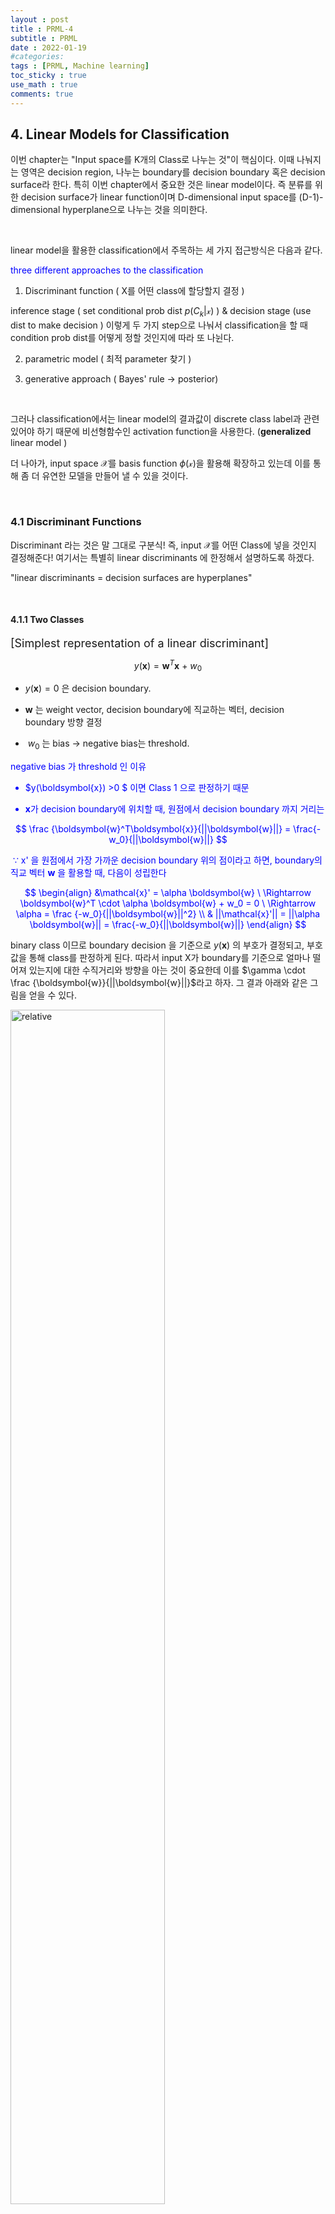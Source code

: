 ```yaml
---
layout : post
title : PRML-4
subtitle : PRML
date : 2022-01-19
#categories:
tags : [PRML, Machine learning]
toc_sticky : true
use_math : true
comments: true
--- 
```



## 4. Linear Models for Classification

이번 chapter는 "Input space를 K개의 Class로 나누는 것"이 핵심이다. 이때 나눠지는 영역은 decision region, 나누는 boundary를 decision boundary 혹은 decision surface라 한다. 특히 이번 chapter에서 중요한 것은 linear model이다. 즉 분류를 위한 decision surface가 linear function이며 D-dimensional input space를 (D-1)-dimensional hyperplane으로 나누는 것을 의미한다. 

<br>

linear model을 활용한 classification에서 주목하는 세 가지 접근방식은 다음과 같다. 

<font color="blue"> three different approaches to the classification </font>


1. Discriminant function ( X를 어떤 class에 할당할지 결정 )

inference stage ( set conditional prob dist $p(C_k|\mathcal{x})$ ) 
$\&$ 
decision stage (use dist to make decision ) 이렇게 두 가지 step으로 나눠서 classification을 할 때 condition prob dist를 어떻게 정할 것인지에 따라 또 나뉜다. 

2. parametric model ( 최적 parameter 찾기 )

3. generative approach ( Bayes' rule -> posterior)

<br>


그러나 classification에서는 linear model의 결과값이 discrete class label과 관련 있어야 하기 때문에 비선형함수인 activation function을 사용한다. (**generalized** linear model )

더 나아가, input space $\mathcal{X}$를 
basis function $\phi(\mathcal{x})$을 활용해 확장하고 있는데 이를 통해 좀 더 유연한 모델을 만들어 낼 수 있을 것이다.


<br>

### 4.1 Discriminant Functions

Discriminant 라는 것은 말 그대로 구분식! 즉, input $\mathcal{X}$를 어떤 Class에 넣을 것인지 결정해준다! 여기서는 특별히 linear discriminants 에 한정해서 설명하도록 하겠다. 



"linear discriminants = decision surfaces are hyperplanes"


<br>

#### 4.1.1 Two Classes


<font size=4> [Simplest representation of a linear discriminant]</font>

$$
y(\boldsymbol{x}) = \boldsymbol{w}^T\boldsymbol{x} \ + \ w_0
$$

* $y(\boldsymbol{x})=0$ 은 decision boundary. 

* $\boldsymbol{w}$ 는 weight vector, decision boundary에 직교하는 벡터, decision boundary 방향 결정
* $\ w_0$ 는 bias ->  negative bias는 threshold. 


<font color = "blue"> negative bias 가 threshold 인 이유

* $y(\boldsymbol{x}) >0 $ 이면 Class 1 으로 판정하기 때문 

* $\boldsymbol{x}$가 decision boundary에 위치할 때, 원점에서 decision boundary 까지 거리는

$$
\frac {\boldsymbol{w}^T\boldsymbol{x}}{||\boldsymbol{w}||} = \frac{-w_0}{||\boldsymbol{w}||}
$$

​	$\because$ x' 을 원점에서 가장 가까운 decision boundary 위의 점이라고 하면, boundary의 직교 벡터 $\boldsymbol{w}$ 을 활용할 때, 다음이 성립한다

$$
\begin{align}
&\mathcal{x}' = \alpha \boldsymbol{w} \ \Rightarrow \boldsymbol{w}^T \cdot \alpha \boldsymbol{w} + w_0 = 0 \ \Rightarrow \alpha = \frac {-w_0}{||\boldsymbol{w}||^2} \\
& ||\mathcal{x}'|| = ||\alpha \boldsymbol{w}|| = \frac{-w_0}{||\boldsymbol{w}||}
\end{align}
$$

</font>

binary class 이므로 boundary decision 을 기준으로 $y(\boldsymbol{x})$ 의 부호가 결정되고, 부호값을 통해 class를 판정하게 된다. 
따라서 input X가 boundary를 기준으로 얼마나 떨어져 있는지에 대한 수직거리와 방향을 아는 것이 중요한데 이를 $\gamma \cdot \frac {\boldsymbol{w}}{||\boldsymbol{w}||}$라고 하자. 그 결과 아래와 같은 그림을 얻을 수 있다.


<img src='{{"/assets/img/prml-4-1.png"| relative_url}}'  width="70%" height="70%" title="1" alt='relative'>


$$
\boldsymbol{x} = \boldsymbol{x}_{\bot} + \gamma \cdot \frac {\boldsymbol{w}}{||\boldsymbol{w}||}\\
\gamma = \frac{y(\boldsymbol{x})}{||\boldsymbol{w}||}
$$

특히 $\gamma$의 부호 값이 중요하므로, 위와 같이 구하는 것 같다. 



추가적으로 식을 간편하게 적기 위해dummy input을 활용해 bias를 파라미터로 함께 표현할 수 있다. $\boldsymbol{\tilde w} = (w_0, \boldsymbol{w})$ 에 대해, 
$y(\boldsymbol{x}) = \boldsymbol{\tilde w}^T \boldsymbol{\tilde x}$ 로 표기하면 hyperplane( boundary)는 원점을 통과하는 D - dimensional hyperplane 이다. 



<br>



#### 4.1.2 Multiple Classes

binary class에서 확장해서 multiple class 인 경우를 생각해보자.

기존 binary class에서 하던 방식을 그대로 사용할 경우 올바른 분류가 어려울 수 있는데 이유는 아래 그림을 보면 잘 나타난다.



<img src='{{"/assets/img/prml-4-2.png"| relative_url}}'  width="70%" height="70%" title="1" alt='relative'>




이를 피하기 위해서는 아래와 같이 단순하게 K-class discriminant 를 설정할 수 있다.

$$
\begin{align}
&y_k(\boldsymbol{x}) = \boldsymbol{w}_k^T\boldsymbol{x} \ + \ w_{k0} \\
&\textrm{assign x to} \ \ C_k \ \ \ \ \textrm{if} \ \ y_k(\boldsymbol{x}) > y_j(\boldsymbol{x}) \ \textrm{for all } j \neq k
\end{align}
$$


binary class 와 유사하게 생각한다면 class k 와 class j 사이의 boundary는 $y_k(\boldsymbol{x}) = y_j(\boldsymbol{x})$ 를 만족해야하므로 아래와 같다.

$$
(\boldsymbol{w}_k - \boldsymbol{w_j})^T \boldsymbol{x} + (w_{k0} - w_{j0}) = 0
$$



또한 linear discriminant 에 의해 나눠진 region은 convex set 이다. (증명 생략)

<br>



#### 4.1.3 Least squares for classification

linear discriminant의 parameter 값을 찾기 위한 세 가지 방법을 제시한다. 

첫번째 방법은 Least square 이다.

정규성을 가정한 선형회귀분석에서 가장 많이 쓰이는 방법으로 quadratic error 를 사용하면 예측값은 $E(\boldsymbol{t}|x)$이다.

그러나 선형모델 자체가 flexibility가 부족하기 때문에 binary class인 경우에도 
$E(\boldsymbol{t}|x)$ 값이 1을 초과할 수 있다. 


multiple class에서도 Least square를 사용하기 위해 행렬을 사용해 식을 확장해보자. 

개별 linear discriminant function 
$ y_k(\boldsymbol{x}) = \boldsymbol{w}_k^T \boldsymbol{x} \ + \ w_{k0} $ 에 대해 다음과 같이 나타낸다.

$$
y(\boldsymbol{x}) = \boldsymbol{\tilde W}^T\boldsymbol{\tilde x}
$$

이 때 $\boldsymbol{\tilde W}$ 는 k(class)개의 column을 가지고 있으며 
열벡터가 $\boldsymbol{\tilde w}_k = (w_{k0}, \boldsymbol{w}_k ^T)^T$ 인 행렬이다.

Least square에 의해 $\boldsymbol{\hat {\tilde W}} = (\boldsymbol{\tilde X}^T\boldsymbol{\tilde X} )^{-1}\boldsymbol{\tilde X}^T \boldsymbol{T} = \boldsymbol{\tilde X}^{\dagger} \boldsymbol{T} \Rightarrow y(\boldsymbol{x}) = \boldsymbol{\hat {\tilde W} }^T \boldsymbol{\tilde x}$

이로부터 얻은 벡터 $y(\boldsymbol{x})$ 에 대해서 그 원소들 중 가장 큰 값의 class로 예측하게 된다. (제약식을 통해 y(x)의 sum이 1이 되게 하고 벡터의 각 원소들이 0과 1 사이가 되도록 하면 model output을 probabilistic 하게 해석할 수 있다.)

Least square는 closed form으로 해를 구할 수 있는 만큼 매우 간단하고 좋은 방법이지만 outlier에 민감하게 반응하며 가우시안을 가정한 경우에는 LS와 ML 방식의 결과가 동일한데, gaussian이 아닌 여러가지 분포들 대해서는 LS를 사용할 때 바람직한 결과를 얻지 못할 우려가 있다는 것도 알아둬야 한다. 

<img src='{{"/assets/img/prml-4-4.png"| relative_url}}'  width="70%" height="70%" title="1" alt='relative'>

<img src='{{"/assets/img/prml-4-5.png"| relative_url}}'  width="70%" height="70%" title="1" alt='relative'>

<br>

#### 4.1.4 Fisher's linear discriminant

linear discriminant의 parameter 값을 찾기 위한 두 번째 방법은 Fisher's linear discriminant 이다. 이 방법의 핵심은 바로 차원 축소에 있다. 

X : D-dimension $\Rightarrow $ 
one-dimension  : 
$y = \boldsymbol{w}^T \boldsymbol{x}$

차원 축소는 본질적으로 정보의 손실을 막을 수 없으며, 본래 D 차원의 공간이 1차원(line)으로 축소되며 overlapping이 발생할 수밖에 없다. 이를 보완하기 위해 집단 간 차이는 최대로 하되, 집단 내부의 분산은 최소화되도록 하는 projection을 선택해야 한다.

<font color="green">

* 집단 간 차이 최대

적절한 weight vector $\boldsymbol{w}$를 잘 선택해서 class separation을 최대로 하는 projection을 선택한다면 정보의 손실을 어느정도 보완할 수 있다. 즉, 볼드체의 m 이 분류된 집단의 평균값이 라 할 때

$$
m_2 - m_1 = \boldsymbol{w}^T(\boldsymbol{m}_2 - \boldsymbol{m}_1) \ \ \ \ \ \ \textrm{where} \ m_k = \boldsymbol{w}^T \boldsymbol{m_k}  \ \ \ \ \textrm{(mean of projected data from class)}
$$

값을 최대화하는 길이 1의 벡터인 $\boldsymbol{w}$ 를 찾으면 된다
(길이를 1로 둠으로써 $m_2-m_1$이 무한정 커지진 않도록 제약을 준다) 

Lagrange multiplier를 사용하면 다음과 같은 결과를 얻는다

$$
\boldsymbol{w} \propto (\boldsymbol{m}_2 - \boldsymbol{m}_1)
$$


* 집단 내 분산 최소

within class variance of transformed data from class $C_k$는 다음과 같이 정의한다.

$$
s_k^2 = \sum_{n \in C_k} (y_n - m_k)^2 \ \ \ \ \textrm{where} \ y_n = \boldsymbol{w}^T\boldsymbol{x_n}
$$

이 때 binary classification 의 경우 total within class variance는 $s_1^2 + s_2^2$

</font>

<br>

이를 만족하는 projection vector w를 찾기 위해 Fisher는 다음과 같은 기준을 제시했다.

$$
\begin{align}
&\mathcal{J}(\boldsymbol{w}) = \frac{(m_2 - m_1)^2}{s_1^2 + s_2^2} = \frac{\boldsymbol{w}^T \boldsymbol{S}_B \boldsymbol{w}}{\boldsymbol{w}^T \boldsymbol{S}_W\boldsymbol{w}} \\ \\

&S_B = (\boldsymbol{m}_2 - \boldsymbol{m}_1)(\boldsymbol{m}_2 - \boldsymbol{m}_1)^T\\
&S_W = \sum (\boldsymbol{x}_n - \boldsymbol{m}_1)(\boldsymbol{x}_n - \boldsymbol{m}_1)^T + \sum (\boldsymbol{x}_n - \boldsymbol{m}_2)(\boldsymbol{x}_n - \boldsymbol{m}_2)^T
\end{align}
$$

이 때 J 를 w 로 미분하면 $\mathcal{J}(\boldsymbol{w})$는 
$(\boldsymbol{w}^T \boldsymbol{S}_B \boldsymbol{w})\boldsymbol{S}_W\boldsymbol{w} = (\boldsymbol{w}^T \boldsymbol{S}_W\boldsymbol{w})\boldsymbol{S}_B \boldsymbol{w}$ 를 만족할 때 최대가 됨을 알 수 있다. 
$S_B$ 식으로부터 
$S_B\boldsymbol{w}$ 는 $\boldsymbol{m}_2 - \boldsymbol{m}_1$ 와 비례함을 알 수 있으므로 
$\boldsymbol{w} \propto S_W^{-1}(\boldsymbol{m}_2 - \boldsymbol{m}_1)$ 이다. 
이를 만족하는 $\boldsymbol{w}$를 Fisher linear discriminant 라고 한다. (사실 discriminant 라기 보다는 projection direction을 의미한다고 말하는게 더욱 맞다)

<img src='{{"/assets/img/prml-4-6.png"| relative_url}}'  width="70%" height="70%" title="1" alt='relative'>

<br>



#### 4.1.5 Relation to least squares 

+ Least -Square : target value를 최대한 정확하게 맞출 수 있을지(error를 최소화)

+ Fisher-criterion : target의 class를 정확하게 분류할 수 있을지(maximum class separation)



그러나 1 - of -K coding (K class 중 가장 높은 확률값을 가지는 class 를 선택)이 아닌 다른 target coding scheme을 사용할 때, Least - square 와 Fisher solution은 동일하게 생각할 수 있다. 아래는 그 방법을 나타낸 것이다.



<font size=4> [different target coding scheme for binary] </font>

target for class $C_1$ 
to be $N/N_1$, 
target for class $C_2$ 
to be $- N/N_2$

라고 두면 sum of squares error function은 다음과 같다

$$
E = \frac{1}{2} \sum_{n=1}^N (\boldsymbol{w}^T \boldsymbol{x}_n + w_0 - t_n ) ^2
$$

이를 $\boldsymbol{w}$ 와 $w_0$로 미분하면 

$$
w_0 = -\boldsymbol{w}^T \boldsymbol{m} \\
(S_W + \frac{N_1 N_2}{N}S_B)\boldsymbol{w} = N(\boldsymbol{m}_1 - \boldsymbol{m}_2)
$$

이므로 $S_B \boldsymbol{w}$가 
$\boldsymbol{m}_2 - \boldsymbol{m}_1$의 방향을 나타내는 것을 고려할 때, 결국 Least-square에서도 Fisher - criterion에서 얻은 
$\boldsymbol{w} \propto S_W^{-1}(\boldsymbol{m}_2 - \boldsymbol{m}_1)$ 식을 얻게 됨을 알 수 있다.

<br>



#### 4.1.6 Fisher's discriminant for multiple classes

앞서 Fisher-criterion을 설명할 때는 binary class를 기반으로 input space 차원 축소를 1차원으로 했다면 multiple class 의 경우 inpute space 차원 축소를 D' 차원으로 해 볼 것이다. multiple class 이므로 weight vector $\boldsymbol{w}$ 를 column으로 하는 행렬 
$\boldsymbol{W}$를 생각하자. 즉 모델은 아래와 같다.

$$
y =\boldsymbol{W}^T \boldsymbol{x}
$$


within-class covariance matrix to the case of K classes

$$
S_W = \sum ^K S_k \ \ \textrm{where} \ \ S_k = \sum (\boldsymbol{x}_n - \boldsymbol{m}_k)(\boldsymbol{x}_n - \boldsymbol{m}_k)^T \ \ \& \ \ \boldsymbol{m}_k = \frac{1}{N_k}\sum_{n \in C_k}\boldsymbol{x_n}
$$


Total covariance matrix

$$
S_T = \sum_{n=1}^N (\boldsymbol{x}_n - \boldsymbol{m})(\boldsymbol{x}_n - \boldsymbol{m})^T
$$


Between class covariance

$$
S_B = \sum ^K N_k(\boldsymbol{m}_k - \boldsymbol{m})(\boldsymbol{m}_k - \boldsymbol{m})^T
$$

세가지 공분산 행렬은 $S_T = S_B + S_W$ 관계를 만족한다.



D' 차원으로 projection한 데이터에 대해서도 유사한 공분산 행렬(소문자 s 사용)을 정의할 수 있다.



binary class와 유사하게 Fisher-criterion $\mathcal{J}(\boldsymbol{W}) = Tr(s_W^{-1}s_B)$ 로 구할 수 있고 projection 이전의 데이터를 사용할 때 
$\mathcal{J}(\boldsymbol{w}) = (\boldsymbol{W}^T \boldsymbol{S}_W \boldsymbol{W})^{-1} \boldsymbol{W}^T \boldsymbol{S}_B\boldsymbol{W}$ 이다.



즉 weight vlaue ($\boldsymbol{W}$)는 
$S_W^{-1}S_B$ 의 eigenvector에 의해 결정되고 ??

<br>

#### 4.1.7 The perceptron algorithm

...

<br>


### 4.4 The Laplace Approximation

Bayesian treatment of logistic regression 에서는 
$p(C_k | \boldsymbol{x})$가 
더이상 Gaussian이 아니므로 적분이 어렵다. 따라서 Laplace apporximation을 통해서 확률밀도에 대한 Gaussian approximation을 하려고 한다. 

알고 싶은 확률밀도 $p(z)$ 에 대해
$f(z)$를 활용해 근사한다고 하자.  

$$
p(z) = \frac {1}{Z}f(z)
$$

step 1 : $p(z)$ 의 mode 
값 $z_0$을 찾는다


step 2 : $ln f(z)$를 mode인 
$z_0$에 대해 Talyor expansion 한다

$$
ln f(z) \ \simeq \ ln f(z_0) - \frac{1}{2}(z - z_0)^TA(z - z_0) \\


f(z) \ \simeq \ f(z_0)exp\{ - \frac{1}{2}(z - z_0)^T A (z- z_0)  \} \\


\textrm{where} \ \  A = - \nabla \nabla ln f(z) |_{z=z_0} 
$$

step 3 : Gaussian 에 근거해서 normalized dist q(z) 로 근사한다

$$
q(z) = (\frac{|A|^{1/2}}{(2\pi)^{M/2}}) exp\{ - \frac{1}{2}(z - z_0)^T A (z- z_0)  \} 
$$


(단, precision matrix인 A는 positive definite 이어야 한다.)



데이터가 많아지면 Gaussian으로의 근사가 더욱 효과적일 것이다(CLT)

그러나 1. multimodal 인 경우 위의 Laplace apporximation은 한계가 있다. 2. 또한, Gaussian을 사용해서 근사를 하기 때문에 real variable로 정의된 함수에 대해서만 근사가 가능하다(즉 양수인 경우 로그변환이 필요). 3. 무엇보다 distribution에만 집중에서 global properties를 간과하지 말아야한다.(?) 



<br>

#### 4.4.1 Model comparison and BIC


$p(z)$를 근사하기 위해서는 normalization constant Z에 대해서도 알아야한다. 
Gaussian approximation $f(z)$에 대해서 다음이 성립한다. 

$$
\begin{align}
Z & = \int f(z) dz \\
& \simeq f(z_0)\int exp\{ - \frac{1}{2}(z - z_0)^T A (z- z_0)  \} dz \\
& = f(z_0) \frac{(2\pi)^{M/2}}{|A|^{1/2}}
\end{align}
$$



또한 모델의 집합 $\{ \mathcal{M}_i  \}$ 에 대해 
각 모델의 parameter를 $\{ \theta_i  \}$ 라고 할 때 
model evidence $p(\mathcal{D} | \mathcal{M}_i)$ 는 다음과 같이 쓸 수 있다.

$$
p(\mathcal{D}) = \int p(\mathcal{D}|\theta) p(\theta) d\theta = \int f(\theta) d\theta
$$

normalization constant 근사식을 활용할 때, 위 식을 다시 써보자.


$$
p(\mathcal{D}) = f(\theta_{MAP})\frac{(2\pi)^{M/2}}{|A|^{1/2}} = p(\mathcal{D}|\theta_{MAP}) p(\theta_{MAP}) \frac{(2\pi)^{M/2}}{|A|^{1/2}} \\

ln \ P(\mathcal{D}) \simeq ln \ p(\mathcal{D}|\theta_{MAP}) + \ln p(\theta_{MAP}) + \frac{M}{2} ln \ 2\pi - \frac{1}{2} ln |A|
$$

첫 번째 term은 log-likelihood 이고 두 번째 term 부터는 model complexity term이다. 그리고 matrix A는 posterior에 대한 Hessian이다.  


이 때, Gaussian prior의 분산을 매우 크게 하면 상수처럼 취급될 수 있으므로 positive definte matrix A 에 대해 다음이 성립한다.

$$
ln \ P(\mathcal{D}) \simeq ln \ p(\mathcal{D}|\theta_{MAP}) - \frac{M}{2} ln \ N + C
$$

즉 이는 model selection에서 지표로 사용하는 BIC와 동일한 form임을 알 수 있다.(사실 $-2 ln \ p(\mathcal{D}$) 가 BIC 와 form이 완벽히 일치한다.

<br>

### 4.5 Bayesian Logisitic Regression

sigmoid 함수에 대한 적분이 쉽지 않기 때문에, logistic regression 에 대한 Bayesian inference는 쉽지 않다. 이를 해결하기위해 Laplace approximation을 사용할 것이다.


<br>

#### 4.5.1 Laplace approximation

posterior에 대한 Gaussian representation을 행할 것이므로 prior를 Gaussain으로 생각해보자.

$$
p(w) = \mathcal{N}(w|m_0, S_0)
$$

이때 posterior는 다음과 같다.

$$
\begin{align}

&p(w|\boldsymbol{t}) \propto p(w)p(\boldsymbol{t}|w) \\ 

&ln \ p(w|\boldsymbol{t}) = -\frac{1}{2}(w-m_0)^T S_0 ^{-1}(w-m_0) + \sum {t_n ln  \ y_n + (1-t_n) ln \ (1-y_n)} + C \\

&\textrm{where} \ \ \ \  p(\boldsymbol{t}|w) = \prod y_n^{t_n} \{1- y_n \}^{1-t_n}

\end{align}
$$


Laplace approximation의 논리와 동일하게 MAP 값으로 Taylor expansion 하면 posterior 에 대한 Gaussian 근사는 다음과 같다

$$
q(w) = \mathcal{N}(w|w_{MAP}, S_N) \\

\textrm{where} \ \ S_N = - \nabla \nabla ln \ p(w| \boldsymbol{t})
$$

<br>


#### 4.5.2 Predictive distribution

이제 predictive distribution을 생각해보자. 새로운 feature vector $\phi(x)$ 가 주어졌을 때 
class $\mathcal{C_1}$ 에 대한 predictive distribution은 다음과 같이 정의 및 근사 된다.

$$
p(\mathcal{C}_1|\phi, \boldsymbol{t}) = \int p(\mathcal{C}_1|\phi, w) \ p(w|\boldsymbol{t}) dw \simeq \int \sigma(w^T \phi) \ q(w) dw 
$$


이때 Gaussian의 marginal dist 또한 Gaussian이므로 $w$ 를 marginalized out 시킨 
$p(a) = \int \delta(a - w^T\phi) q(w) dw$ 를 활용해서 아래와 같이 적을 수 있다.

$$
p(\mathcal{C}_1|\boldsymbol{t}) \simeq \int \sigma(a) p(a) \ da = \int \sigma(a) \mathcal{N}(a|\mu_a, \sigma_a^2) \  da
$$

위 식은 Gaussian과 sigmoid의 convolution을 나타낸 것이므로 계산하기가 까다로우나, sigomid function 대신 probit function을 사용하면 analytic한 결과를 얻을 수 있다.


$$
p(\mathcal{C}_1|\boldsymbol{t})  \simeq  \int \Phi(\lambda a) \ \mathcal{N}(a|\mu_a, \sigma_a^2) \  da \simeq \sigma(\kappa(\sigma_a^2)\mu_a)

$$

"Marginalization of the logistic sigmoid model under a Gaussian approximation to the posterior dist will be illustrated in the context of variational inference in Fig 10.13"

<br>


